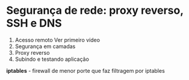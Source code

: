 # Segurança de rede: proxy reverso, SSH e DNS

1. Acesso remoto Ver primeiro vídeo
2. Segurança em camadas
3. Proxy reverso
4. Subindo e testando aplicação


**iptables** - firewall de menor porte que faz filtragem por iptables

